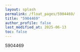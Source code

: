```yaml
---
layout: splash
permalink: /float_pages/5904469/
title: "5904469"
author_profile: false
last_modified_at: 2025-06-13
toc: false
---
```

 
5904469
